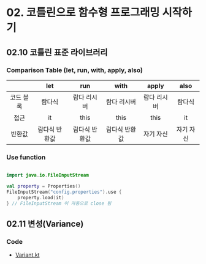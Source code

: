 # 02. 코틀린으로 함수형 프로그래밍 시작하기

## 02.10 코틀린 표준 라이브러리

### Comparison Table (let, run, with, apply, also)

|           |      let      |      run      |     with      |    apply    |   also    |
| :-------: | :-----------: | :-----------: | :-----------: | :---------: | :-------: |
| 코드 블록 |    람다식     |  람다 리시버  |  람다 리시버  | 람다 리시버 |  람다식   |
|   접근    |      it       |     this      |     this      |    this     |    it     |
|  반환값   | 람다식 반환값 | 람다식 반환값 | 람다식 반환값 |  자기 자신  | 자기 자신 |

### Use function

```kotlin

import java.io.FileInputStream

val property = Properties()
FileInputStream("config.properties").use {
    property.load(it)
} // FileInputStream 이 자동으로 close 됨
```

## 02.11 변성(Variance)

### Code

- [Variant.kt](./Variant.kt)
